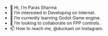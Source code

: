 - 👋 Hi, I’m Paras Sharma
- 👀 I’m interested in Developing on Internet.
- 🌱 I’m currently learning Godot Game engine.
- 💞️ I’m looking to collaborate on FPP controls.
- 📫 How to reach me, @duckaet on Instagram.

<!---
Duckaet/Duckaet is a ✨ special ✨ repository because its `README.md` (this file) appears on your GitHub profile.
You can click the Preview link to take a look at your changes.
--->
